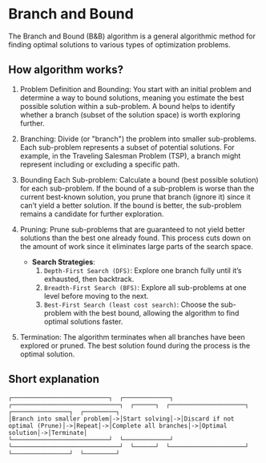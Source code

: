 # Branch and Bound

The Branch and Bound (B&B) algorithm is a general algorithmic method for finding optimal solutions to various types of optimization problems.

## How algorithm works?

1. Problem Definition and Bounding:
   You start with an initial problem and determine a way to bound solutions, meaning you estimate the best possible solution within a sub-problem.
   A bound helps to identify whether a branch (subset of the solution space) is worth exploring further.

2. Branching:
   Divide (or "branch") the problem into smaller sub-problems. Each sub-problem represents a subset of potential solutions.
   For example, in the Traveling Salesman Problem (TSP), a branch might represent including or excluding a specific path.

3. Bounding Each Sub-problem:
   Calculate a bound (best possible solution) for each sub-problem.
   If the bound of a sub-problem is worse than the current best-known solution, you prune that branch (ignore it) since it can’t yield a better solution.
   If the bound is better, the sub-problem remains a candidate for further exploration.

4. Pruning:
   Prune sub-problems that are guaranteed to not yield better solutions than the best one already found.
   This process cuts down on the amount of work since it eliminates large parts of the search space.

   - **Search Strategies**:
     1. `Depth-First Search (DFS)`: Explore one branch fully until it’s exhausted, then backtrack.
     2. `Breadth-First Search (BFS)`: Explore all sub-problems at one level before moving to the next.
     3. `Best-First Search (least cost search)`: Choose the sub-problem with the best bound, allowing the algorithm to find optimal solutions faster.

5. Termination:
   The algorithm terminates when all branches have been explored or pruned.
   The best solution found during the process is the optimal solution.

## Short explanation

```
┌───────────────────────────┐  ┌─────────────┐  ┌──────────────────────────────┐  ┌──────┐  ┌─────────────────────┐  ┌────────────────┐  ┌─────────┐
│Branch into smaller problem│->│Start solving│->│Discard if not optimal (Prune)│->│Repeat│->│Complete all branches│->│Optimal solution│->│Terminate│
└───────────────────────────┘  └─────────────┘  └──────────────────────────────┘  └──────┘  └─────────────────────┘  └────────────────┘  └─────────┘
```

